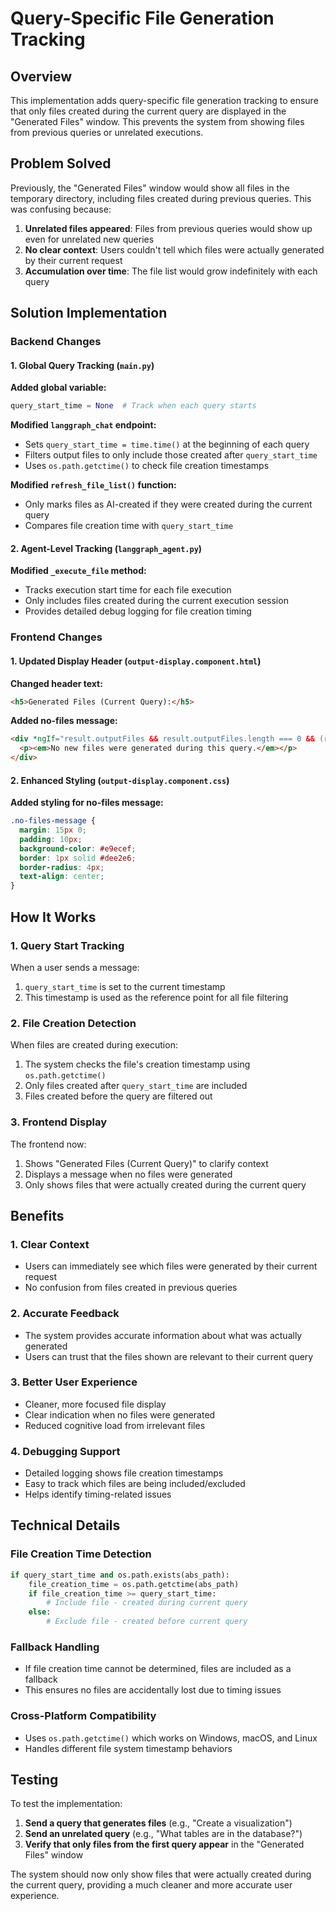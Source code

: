 # Query-Specific File Generation Tracking

## Overview

This implementation adds query-specific file generation tracking to ensure that only files created during the current query are displayed in the "Generated Files" window. This prevents the system from showing files from previous queries or unrelated executions.

## Problem Solved

Previously, the "Generated Files" window would show all files in the temporary directory, including files created during previous queries. This was confusing because:

1. **Unrelated files appeared**: Files from previous queries would show up even for unrelated new queries
2. **No clear context**: Users couldn't tell which files were actually generated by their current request
3. **Accumulation over time**: The file list would grow indefinitely with each query

## Solution Implementation

### Backend Changes

#### 1. Global Query Tracking (`main.py`)

**Added global variable:**
```python
query_start_time = None  # Track when each query starts
```

**Modified `langgraph_chat` endpoint:**
- Sets `query_start_time = time.time()` at the beginning of each query
- Filters output files to only include those created after `query_start_time`
- Uses `os.path.getctime()` to check file creation timestamps

**Modified `refresh_file_list()` function:**
- Only marks files as AI-created if they were created during the current query
- Compares file creation time with `query_start_time`

#### 2. Agent-Level Tracking (`langgraph_agent.py`)

**Modified `_execute_file` method:**
- Tracks execution start time for each file execution
- Only includes files created during the current execution session
- Provides detailed debug logging for file creation timing

### Frontend Changes

#### 1. Updated Display Header (`output-display.component.html`)

**Changed header text:**
```html
<h5>Generated Files (Current Query):</h5>
```

**Added no-files message:**
```html
<div *ngIf="result.outputFiles && result.outputFiles.length === 0 && (result.output || result.error)" class="no-files-message">
  <p><em>No new files were generated during this query.</em></p>
</div>
```

#### 2. Enhanced Styling (`output-display.component.css`)

**Added styling for no-files message:**
```css
.no-files-message {
  margin: 15px 0;
  padding: 10px;
  background-color: #e9ecef;
  border: 1px solid #dee2e6;
  border-radius: 4px;
  text-align: center;
}
```

## How It Works

### 1. Query Start Tracking
When a user sends a message:
1. `query_start_time` is set to the current timestamp
2. This timestamp is used as the reference point for all file filtering

### 2. File Creation Detection
When files are created during execution:
1. The system checks the file's creation timestamp using `os.path.getctime()`
2. Only files created after `query_start_time` are included
3. Files created before the query are filtered out

### 3. Frontend Display
The frontend now:
1. Shows "Generated Files (Current Query)" to clarify context
2. Displays a message when no files were generated
3. Only shows files that were actually created during the current query

## Benefits

### 1. **Clear Context**
- Users can immediately see which files were generated by their current request
- No confusion from files created in previous queries

### 2. **Accurate Feedback**
- The system provides accurate information about what was actually generated
- Users can trust that the files shown are relevant to their current query

### 3. **Better User Experience**
- Cleaner, more focused file display
- Clear indication when no files were generated
- Reduced cognitive load from irrelevant files

### 4. **Debugging Support**
- Detailed logging shows file creation timestamps
- Easy to track which files are being included/excluded
- Helps identify timing-related issues

## Technical Details

### File Creation Time Detection
```python
if query_start_time and os.path.exists(abs_path):
    file_creation_time = os.path.getctime(abs_path)
    if file_creation_time >= query_start_time:
        # Include file - created during current query
    else:
        # Exclude file - created before current query
```

### Fallback Handling
- If file creation time cannot be determined, files are included as a fallback
- This ensures no files are accidentally lost due to timing issues

### Cross-Platform Compatibility
- Uses `os.path.getctime()` which works on Windows, macOS, and Linux
- Handles different file system timestamp behaviors

## Testing

To test the implementation:

1. **Send a query that generates files** (e.g., "Create a visualization")
2. **Send an unrelated query** (e.g., "What tables are in the database?")
3. **Verify that only files from the first query appear** in the "Generated Files" window

The system should now only show files that were actually created during the current query, providing a much cleaner and more accurate user experience. 